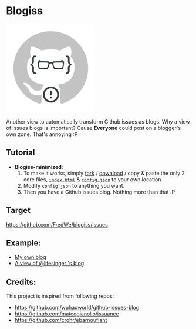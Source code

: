 # Blogiss
![blogiss-logo](blogiss-logo.png)

Another view to automatically transform Github issues as blogs.
Why a view of issues blogs is important? Cause **Everyone** could post on a blogger's own zone. That's annoying :P

## Tutorial
- **Blogiss-minimized**: 
  1. To make it works, simply [fork](https://github.com/FredWe/blogiss.git) / [download](https://github.com/FredWe/blogiss/archive/master.zip) / copy & paste the only 2 core files, [`index.html`](https://raw.githubusercontent.com/FredWe/blogiss/master/index.html) & [`config.json`](https://raw.githubusercontent.com/FredWe/blogiss/master/config.json) to your own location.
  2. Modify `config.json` to anything you want.
  3. Then you have a Github issues blog. Nothing more than that :P 

## Target 
https://github.com/FredWe/blogiss/issues

## Example:
- [My own blog](http://fredwe.info)
- [A view of @lifesinger 's blog](http://fredwe.info/blogiss/example)

## Credits: 
This project is inspired from following repos:
- https://github.com/wuhaoworld/github-issues-blog
- https://github.com/mateogianolio/issuance
- https://github.com/crohr/ebarnouflant
